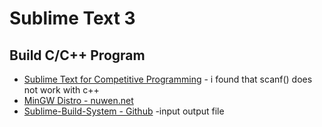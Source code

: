 # Sublime Text 3


## Build C/C++ Program ##
* [Sublime Text for Competitive Programming](http://ketangupta.in/blog/competitive/sublimetext/2016/06/28/sublime-text-competitive-programming/) - i found that scanf() does not work with c++
* [MinGW Distro - nuwen.net](https://nuwen.net/mingw.html) 
* [Sublime-Build-System - Github](https://github.com/shikharkunal99/Sublime-Build-System) -input output file
